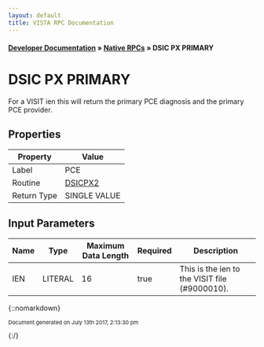 ```yaml
---
layout: default
title: VISTA RPC Documentation
---
```


#### [Developer Documentation](../index) &#187; [Native RPCs](TableOfContents) &#187; DSIC PX PRIMARY<br/>
# DSIC PX PRIMARY

For a VISIT ien this will return the primary PCE diagnosis and the primary PCE provider.

## Properties

Property | Value
--- | ---
Label | PCE
Routine | [DSICPX2](http://code.osehra.org/dox/Routine_DSICPX2_source.html)
Return Type | SINGLE VALUE


## Input Parameters

Name | Type | Maximum Data Length | Required | Description
--- | --- | --- | --- | ---
IEN | LITERAL | 16 | true | This is the ien to the VISIT file (#9000010).



{::nomarkdown} <br/><p style="font-size: 11px">Document generated on July 13th 2017, 2:13:30 pm</p>{:/}
